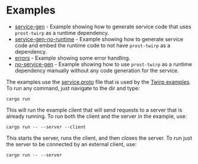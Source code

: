 # Examples

* [service-gen](service-gen) - Example showing how to generate service code that uses `prost-twirp` as a runtime
  dependency.
* [service-gen-no-runtime](service-gen-no-runtime) - Example showing how to generate service code and embed the runtime
  code to not have `prost-twirp` as a dependency.
* [errors](errors) - Example showing some error handling.
* [no-service-gen](no-service-gen) - Example showing how to use `prost-twirp` as a runtime dependency manually without
  any code generation for the service.

The examples use the [service.proto](service.proto) file that is used by the
[Twirp examples](https://github.com/twitchtv/twirp/tree/master/example). To run any command, just navigate to the dir
and type:

    cargo run

This will run the example client that will send requests to a server that is already running. To run both the client and
the server in the example, use:

    cargo run -- --server --client

This starts the server, runs the client, and then closes the server. To run just the server to be connected by an
external client, use:

    cargo run -- --server
